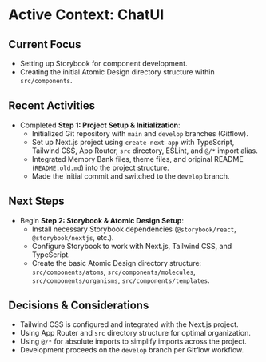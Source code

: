 # Active Context: ChatUI

## Current Focus
- Setting up Storybook for component development.
- Creating the initial Atomic Design directory structure within `src/components`.

## Recent Activities
- Completed **Step 1: Project Setup & Initialization**:
    - Initialized Git repository with `main` and `develop` branches (Gitflow).
    - Set up Next.js project using `create-next-app` with TypeScript, Tailwind CSS, App Router, `src` directory, ESLint, and `@/*` import alias.
    - Integrated Memory Bank files, theme files, and original README (`README.old.md`) into the project structure.
    - Made the initial commit and switched to the `develop` branch.

## Next Steps
- Begin **Step 2: Storybook & Atomic Design Setup**:
    - Install necessary Storybook dependencies (`@storybook/react`, `@storybook/nextjs`, etc.).
    - Configure Storybook to work with Next.js, Tailwind CSS, and TypeScript.
    - Create the basic Atomic Design directory structure: `src/components/atoms`, `src/components/molecules`, `src/components/organisms`, `src/components/templates`.

## Decisions & Considerations
- Tailwind CSS is configured and integrated with the Next.js project.
- Using App Router and `src` directory structure for optimal organization.
- Using `@/*` for absolute imports to simplify imports across the project.
- Development proceeds on the `develop` branch per Gitflow workflow. 